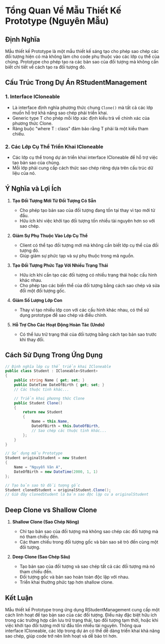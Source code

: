 # Tổng Quan Về Mẫu Thiết Kế Prototype (Nguyên Mẫu)

## Định Nghĩa
Mẫu thiết kế Prototype là một mẫu thiết kế sáng tạo cho phép sao chép các đối tượng hiện có mà không làm cho code phụ thuộc vào các lớp cụ thể của chúng. Prototype cho phép tạo ra các bản sao của đối tượng mà không cần biết chi tiết về cách tạo ra đối tượng đó.

## Cấu Trúc Trong Dự Án RStudentManagement

### 1. Interface ICloneable<T>
- Là interface định nghĩa phương thức chung `Clone()` mà tất cả các lớp muốn hỗ trợ khả năng sao chép phải triển khai.
- Generic type T cho phép mỗi lớp xác định kiểu trả về chính xác của phương thức Clone.
- Ràng buộc "where T : class" đảm bảo rằng T phải là một kiểu tham chiếu.

### 2. Các Lớp Cụ Thể Triển Khai ICloneable
- Các lớp cụ thể trong dự án triển khai interface ICloneable để hỗ trợ việc tạo bản sao của chúng.
- Mỗi lớp phải cung cấp cách thức sao chép riêng dựa trên cấu trúc dữ liệu của nó.

## Ý Nghĩa và Lợi Ích

1. **Tạo Đối Tượng Mới Từ Đối Tượng Có Sẵn**
   - Cho phép tạo bản sao của đối tượng đang tồn tại thay vì tạo mới từ đầu.
   - Hữu ích khi việc khởi tạo đối tượng tốn nhiều tài nguyên hơn so với sao chép.

2. **Giảm Sự Phụ Thuộc Vào Lớp Cụ Thể**
   - Client có thể tạo đối tượng mới mà không cần biết lớp cụ thể của đối tượng đó.
   - Giúp giảm sự phức tạp và sự phụ thuộc trong mã nguồn.

3. **Tạo Đối Tượng Phức Tạp Với Nhiều Trạng Thái**
   - Hữu ích khi cần tạo các đối tượng có nhiều trạng thái hoặc cấu hình khác nhau.
   - Cho phép tạo các biến thể của đối tượng bằng cách sao chép và sửa đổi một đối tượng gốc.

4. **Giảm Số Lượng Lớp Con**
   - Thay vì tạo nhiều lớp con với các cấu hình khác nhau, có thể sử dụng prototype để sao chép và điều chỉnh.

5. **Hỗ Trợ Cho Các Hoạt Động Hoàn Tác (Undo)**
   - Có thể lưu trữ trạng thái của đối tượng bằng cách tạo bản sao trước khi thay đổi.

## Cách Sử Dụng Trong Ứng Dụng

```csharp
// Định nghĩa lớp cụ thể triển khai ICloneable
public class Student : ICloneable<Student>
{
    public string Name { get; set; }
    public DateTime DateOfBirth { get; set; }
    // Các thuộc tính khác...

    // Triển khai phương thức Clone
    public Student Clone()
    {
        return new Student
        {
            Name = this.Name,
            DateOfBirth = this.DateOfBirth,
            // Sao chép các thuộc tính khác...
        };
    }
}

// Sử dụng mẫu Prototype
Student originalStudent = new Student
{
    Name = "Nguyễn Văn A",
    DateOfBirth = new DateTime(2000, 1, 1)
};

// Tạo bản sao từ đối tượng gốc
Student clonedStudent = originalStudent.Clone();
// Giờ đây clonedStudent là bản sao độc lập của originalStudent
```

## Deep Clone vs Shallow Clone

1. **Shallow Clone (Sao Chép Nông)**
   - Chỉ tạo bản sao của đối tượng mà không sao chép các đối tượng mà nó tham chiếu đến.
   - Các tham chiếu trong đối tượng gốc và bản sao sẽ trỏ đến cùng một đối tượng.

2. **Deep Clone (Sao Chép Sâu)**
   - Tạo bản sao của đối tượng và sao chép tất cả các đối tượng mà nó tham chiếu đến.
   - Đối tượng gốc và bản sao hoàn toàn độc lập với nhau.
   - Triển khai thường phức tạp hơn shallow clone.

## Kết Luận

Mẫu thiết kế Prototype trong ứng dụng RStudentManagement cung cấp một cách linh hoạt để tạo bản sao của các đối tượng. Điều này đặc biệt hữu ích trong các trường hợp cần lưu trữ trạng thái, tạo đối tượng tạm thời, hoặc khi việc khởi tạo đối tượng mới từ đầu tốn nhiều tài nguyên. Thông qua interface ICloneable<T>, các lớp trong dự án có thể dễ dàng triển khai khả năng sao chép, giúp code trở nên linh hoạt và dễ bảo trì hơn.
